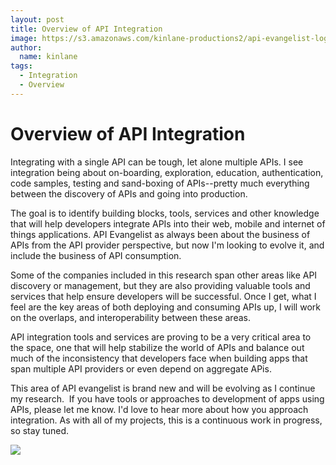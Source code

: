 ```yaml
---
layout: post
title: Overview of API Integration
image: https://s3.amazonaws.com/kinlane-productions2/api-evangelist-logos/api-evangelist-butterfly-vertical.png
author:
  name: kinlane
tags:
  - Integration
  - Overview
---
```

Overview of API Integration
===========================

Integrating with a single API can be tough, let alone multiple APIs. I see integration being about on-boarding, exploration, education, authentication, code samples, testing and sand-boxing of APIs--pretty much everything between the discovery of APIs and going into production.

The goal is to identify building blocks, tools, services and other knowledge that will help developers integrate APIs into their web, mobile and internet of things applications. API Evangelist as always been about the business of APIs from the API provider perspective, but now I'm looking to evolve it, and include the business of API consumption.

Some of the companies included in this research span other areas like API discovery or management, but they are also providing valuable tools and services that help ensure developers will be successful. Once I get, what I feel are the key areas of both deploying and consuming APIs up, I will work on the overlaps, and interoperability between these areas.

API integration tools and services are proving to be a very critical area to the space, one that will help stabilize the world of APIs and balance out much of the inconsistency that developers face when building apps that span multiple API providers or even depend on aggregate APis.

This area of API evangelist is brand new and will be evolving as I continue my research.  If you have tools or approaches to development of apps using APIs, please let me know. I'd love to hear more about how you approach integration. As with all of my projects, this is a continuous work in progress, so stay tuned.

  
  
  

![](https://s3.amazonaws.com/kinlane-productions2/bw-icons/bw-gears.png)